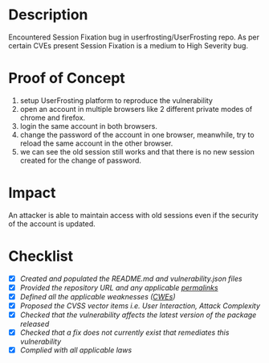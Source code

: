 # Description
Encountered Session Fixation bug in userfrosting/UserFrosting repo. As per certain CVEs present Session Fixation is a medium to High Severity bug. 
# Proof of Concept 
1. setup UserFrosting platform to reproduce the vulnerability
2. open an account in multiple browsers like 2 different private modes of chrome and firefox.
3. login the same account in both browsers.
4. change the password of the account in one browser, meanwhile, try to reload the same account in the other browser.
5. we can see the old session still works and that there is no new session created for the change of password.
# Impact
An attacker is able to maintain access with old sessions even if the security of the account is updated.
# Checklist
- [x] _Created and populated the README.md and vulnerability.json files_
- [x] _Provided the repository URL and any applicable [permalinks]([https://help.github.com/en/github/managing-files-in-a-repository/getting-permanent-links-to-files](https://help.github.com/en/github/managing-files-in-a-repository/getting-permanent-links-to-files))_
- [x] _Defined all the applicable weaknesses ([CWEs]([https://cwe.mitre.org/](https://cwe.mitre.org/)))_
- [x] _Proposed the CVSS vector items i.e. User Interaction, Attack Complexity_
- [x] _Checked that the vulnerability affects the latest version of the package released_
- [x] _Checked that a fix does not currently exist that remediates this vulnerability_
- [x] _Complied with all applicable laws_
